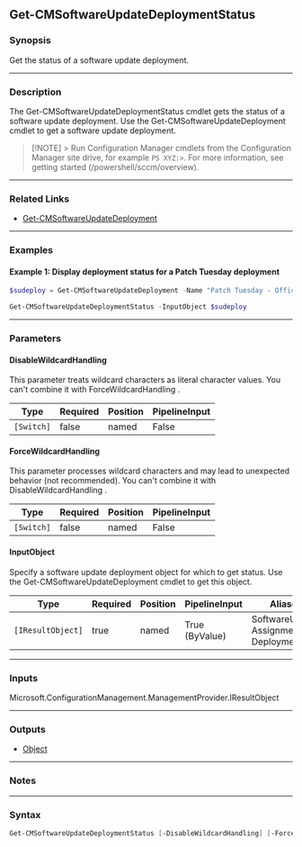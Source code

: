 Get-CMSoftwareUpdateDeploymentStatus
------------------------------------




### Synopsis
Get the status of a software update deployment.



---


### Description

The Get-CMSoftwareUpdateDeploymentStatus cmdlet gets the status of a software update deployment. Use the Get-CMSoftwareUpdateDeployment cmdlet to get a software update deployment.



> [!NOTE] > Run Configuration Manager cmdlets from the Configuration Manager site drive, for example `PS XYZ:>`. For more information, see getting started (/powershell/sccm/overview).



---


### Related Links
* [Get-CMSoftwareUpdateDeployment](Get-CMSoftwareUpdateDeployment)





---


### Examples
#### Example 1: Display deployment status for a Patch Tuesday deployment
```PowerShell
$sudeploy = Get-CMSoftwareUpdateDeployment -Name "Patch Tuesday - Office and Edge 2020-07-15 00:11:11"

Get-CMSoftwareUpdateDeploymentStatus -InputObject $sudeploy
```



---


### Parameters
#### **DisableWildcardHandling**

This parameter treats wildcard characters as literal character values. You can't combine it with ForceWildcardHandling .






|Type      |Required|Position|PipelineInput|
|----------|--------|--------|-------------|
|`[Switch]`|false   |named   |False        |



#### **ForceWildcardHandling**

This parameter processes wildcard characters and may lead to unexpected behavior (not recommended). You can't combine it with DisableWildcardHandling .






|Type      |Required|Position|PipelineInput|
|----------|--------|--------|-------------|
|`[Switch]`|false   |named   |False        |



#### **InputObject**

Specify a software update deployment object for which to get status. Use the Get-CMSoftwareUpdateDeployment cmdlet to get this object.






|Type             |Required|Position|PipelineInput |Aliases                                     |
|-----------------|--------|--------|--------------|--------------------------------------------|
|`[IResultObject]`|true    |named   |True (ByValue)|SoftwareUpdate<br/>Assignment<br/>Deployment|





---


### Inputs
Microsoft.ConfigurationManagement.ManagementProvider.IResultObject





---


### Outputs
* [Object](https://learn.microsoft.com/en-us/dotnet/api/System.Object)






---


### Notes




---


### Syntax
```PowerShell
Get-CMSoftwareUpdateDeploymentStatus [-DisableWildcardHandling] [-ForceWildcardHandling] -InputObject <IResultObject> [<CommonParameters>]
```
